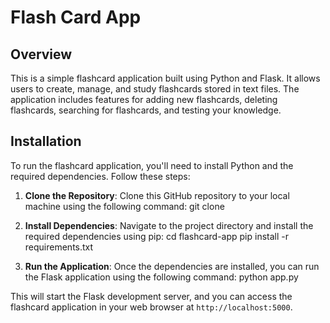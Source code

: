 # Flash Card App

## Overview

This is a simple flashcard application built using Python and Flask. It allows users to create, manage, and study flashcards stored in text files. The application includes features for adding new flashcards, deleting flashcards, searching for flashcards, and testing your knowledge.

## Installation

To run the flashcard application, you'll need to install Python and the required dependencies. Follow these steps:

1. **Clone the Repository**: Clone this GitHub repository to your local machine using the following command:
git clone <repository-url>


2. **Install Dependencies**: Navigate to the project directory and install the required dependencies using pip:
cd flashcard-app
pip install -r requirements.txt


3. **Run the Application**: Once the dependencies are installed, you can run the Flask application using the following command:
python app.py

This will start the Flask development server, and you can access the flashcard application in your web browser at `http://localhost:5000`.

